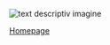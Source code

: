 ![text descriptiv imagine](https://metricop.com/cdn/shop/articles/trimble-total-station.jpg?v=1677673954&width=1100)

[Homepage](index.md)

